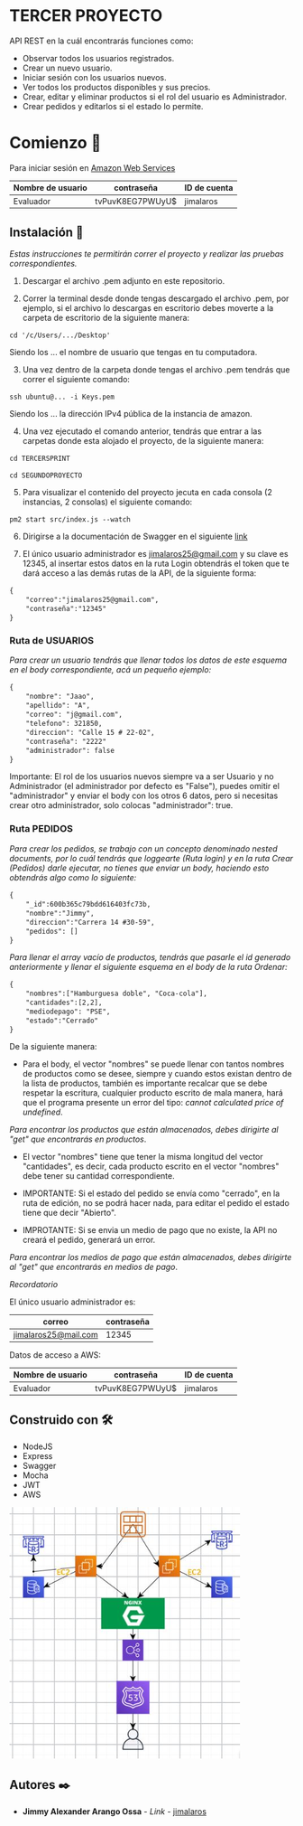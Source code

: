 # TERCER PROYECTO

API REST en la cuál encontrarás funciones como:

* Observar todos los usuarios registrados.
* Crear un nuevo usuario.
* Iniciar sesión con los usuarios nuevos.
* Ver todos los productos disponibles y sus precios.
* Crear, editar y eliminar productos si el rol del usuario es Administrador.
* Crear pedidos y editarlos si el estado lo permite.

# Comienzo 🚀

Para iniciar sesión en [Amazon Web Services](https://aws.amazon.com/es/console/) 

| Nombre de usuario |    contraseña   |    ID de cuenta   |
|-------------------|-----------------|-------------------|
|     Evaluador     | tvPuvK8EG7PWUyU$|      jimalaros    | 

## Instalación 🔧

_Estas instrucciones te permitirán correr el proyecto y realizar las pruebas correspondientes._

1. Descargar el archivo .pem adjunto en este repositorio.

2. Correr la terminal desde donde tengas descargado el archivo .pem, por ejemplo, si el archivo lo descargas en escritorio debes moverte a la carpeta de escritorio de la siguiente manera:

```
cd '/c/Users/.../Desktop'
```

Siendo los ... el nombre de usuario que tengas en tu computadora.

3. Una vez dentro de la carpeta donde tengas el archivo .pem tendrás que correr el siguiente comando:

```
ssh ubuntu@... -i Keys.pem
```

Siendo los ... la dirección IPv4 pública de la instancia de amazon.

4. Una vez ejecutado el comando anterior, tendrás que entrar a las carpetas donde esta alojado el proyecto, de la siguiente manera:

```
cd TERCERSPRINT
```

```
cd SEGUNDOPROYECTO
```

5. Para visualizar el contenido del proyecto jecuta en cada consola (2 instancias, 2 consolas) el siguiente comando:

```
pm2 start src/index.js --watch
```

6. Dirigirse a la documentación de Swagger en el siguiente [link](https://apicommerce.tk/api/)

7. El único usuario administrador es jimalaros25@gmail.com y su clave es 12345, al insertar estos datos en la ruta Login obtendrás el token que te dará acceso a las demás rutas de la API, de la siguiente forma:

```
{
    "correo":"jimalaros25@gmail.com",
    "contraseña":"12345"
}
```

### Ruta de USUARIOS

_Para crear un usuario tendrás que llenar todos los datos de este esquema en el body correspondiente, acá un pequeño ejemplo:_

```
{
    "nombre": "Jaao",
    "apellido": "A",
    "correo": "j@gmail.com",
    "telefono": 321850,
    "direccion": "Calle 15 # 22-02",
    "contraseña": "2222"
    "administrador": false
}
```
Importante: El rol de los usuarios nuevos siempre va a ser Usuario y no Administrador (el administrador por defecto es "False"), puedes omitir el "administrador" y enviar el body con los otros 6 datos, pero si necesitas crear otro administrador, solo colocas "administrador": true.

### Ruta PEDIDOS

_Para crear los pedidos, se trabajo con un concepto denominado nested documents, por lo cuál tendrás que loggearte (Ruta login) y en la ruta Crear (Pedidos) darle ejecutar, no tienes que enviar un body, haciendo esto obtendrás algo como lo siguiente:_

```
{
    "_id":600b365c79bdd616403fc73b,
    "nombre":"Jimmy",
    "direccion":"Carrera 14 #30-59",
    "pedidos": []
}
```

_Para llenar el array vacío de productos, tendrás que pasarle el id generado anteriormente y llenar el siguiente esquema en el body de la ruta Ordenar:_
```
{
    "nombres":["Hamburguesa doble", "Coca-cola"],
    "cantidades":[2,2],
    "mediodepago": "PSE",
    "estado":"Cerrado"
}
```

De la siguiente manera: 

* Para el body, el vector "nombres" se puede llenar con tantos nombres de productos como se desee, siempre y cuando estos existan dentro de la lista de productos, también es importante recalcar que se debe respetar la escritura, cualquier producto escrito de mala manera, hará que el programa presente un error del tipo: _cannot calculated price of undefined_.

_Para encontrar los productos que están almacenados, debes dirigirte al "get" que encontrarás en productos_.

* El vector "nombres" tiene que tener la misma longitud del vector "cantidades", es decir, cada producto escrito en el vector "nombres" debe tener su cantidad correspondiente.

* IMPORTANTE: Si el estado del pedido se envía como "cerrado", en la ruta de edición, no se podrá hacer nada, para editar el pedido el estado tiene que decir "Abierto".
* IMPROTANTE: Si se envia un medio de pago que no existe, la API no creará el pedido, generará un error.

_Para encontrar los medios de pago que están almacenados, debes dirigirte al "get" que encontrarás en medios de pago_.

_Recordatorio_

El único usuario administrador es:

|       correo         | contraseña |
|----------------------|------------|
| jimalaros25@mail.com |       12345|

Datos de acceso a AWS:

| Nombre de usuario |    contraseña   |    ID de cuenta   |
|-------------------|-----------------|-------------------|
|     Evaluador     | tvPuvK8EG7PWUyU$|      jimalaros    | 

## Construido con 🛠️

* NodeJS
* Express
* Swagger
* Mocha
* JWT
* AWS

![DIAGRAMA](https://github.com/jimalaros/SEGUNDOPROYECTO/blob/master/AWS.JPG?raw=true)

## Autores ✒️

* **Jimmy Alexander Arango Ossa** - *Link* - [jimalaros](https://github.com/jimalaros/SEGUNDOPROYECTO)
